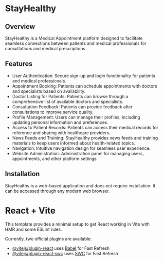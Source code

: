 # StayHealthy 

## Overview
StayHealthy is a Medical Appointment platform designed to facilitate seamless connections between patients and medical professionals for consultations and medical prescriptions.

## Features
- User Authentication: Secure sign-up and login functionality for patients and medical professionals.
- Appointment Booking: Patients can schedule appointments with doctors and specialists based on availability.
- Doctor Listing for Patients: Patients can browse through a comprehensive list of available doctors and specialists.
- Consultation Feedback: Patients can provide feedback after consultations to improve service quality.
- Profile Management: Users can manage their profiles, including updating personal information and preferences.
- Access to Patient Records: Patients can access their medical records for reference and sharing with healthcare providers.
- News Feeds and Training: StayHealthy provides news feeds and training materials to keep users informed about health-related topics.
- Navigation: Intuitive navigation design for seamless user experience.
- Website Administration: Administration panel for managing users, appointments, and other platform settings.

## Installation
StayHealthy is a web-based application and does not require installation. It can be accessed through any modern web browser.


# React + Vite

This template provides a minimal setup to get React working in Vite with HMR and some ESLint rules.

Currently, two official plugins are available:

- [@vitejs/plugin-react](https://github.com/vitejs/vite-plugin-react/blob/main/packages/plugin-react/README.md) uses [Babel](https://babeljs.io/) for Fast Refresh
- [@vitejs/plugin-react-swc](https://github.com/vitejs/vite-plugin-react-swc) uses [SWC](https://swc.rs/) for Fast Refresh
